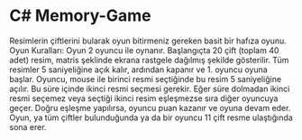 # C# Memory-Game
Resimlerin çiftlerini bularak oyun bitirmeniz gereken basit bir hafıza oyunu.
Oyun Kuralları:
Oyun 2 oyuncu ile oynanır.
Başlangıçta 20 çift (toplam 40 adet) resim, matris şeklinde ekrana rastgele dağılmış şekilde gösterilir.
Tüm resimler 5 saniyeliğine açık kalır, ardından kapanır ve 1. oyuncu oyuna başlar.
Oyuncu, mouse ile birinci resmi seçtiğinde bu resim 5 saniyeliğine açılır. Bu süre içinde ikinci resmi seçmesi gerekir.
Eğer süre dolmadan ikinci resmi seçemez veya seçtiği ikinci resim eşleşmezse sıra diğer oyuncuya geçer.
Doğru eşleşme yapılırsa, oyuncu puan kazanır ve oyuna devam eder.
Oyun, ya tüm çiftler bulunduğunda ya da bir oyuncu 11 çift resme ulaştığında sona erer.
